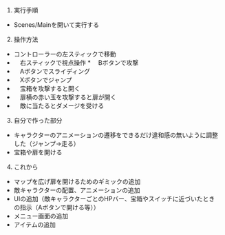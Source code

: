 1. 実行手順　
*   Scenes/Mainを開いて実行する
2. 操作方法　 
*   コントローラーの左スティックで移動
* 　右スティックで視点操作
*　 Bボタンで攻撃
* 　Aボタンでスライディング
* 　Xボタンでジャンプ
* 　宝箱を攻撃すると開く
* 　扉横の赤い玉を攻撃すると扉が開く
* 　敵に当たるとダメージを受ける
3. 自分で作った部分
*   キャラクターのアニメーションの遷移をできるだけ違和感の無いように調整した（ジャンプ→走る）
*   宝箱や扉を開ける
4. これから　
*   マップを広げ扉を開けるためのギミックの追加
*   敵キャラクターの配置、アニメーションの追加
*   UIの追加（敵キャラクターごとのHPバー、宝箱やスイッチに近づいたときの指示（Aボタンで開ける等））
*   メニュー画面の追加
*   アイテムの追加
